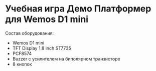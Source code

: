 Учебная игра Демо Платформер для Wemos D1 mini
=============================================

Состав оборудования:
- Wemos D1 mini
- TFT Display 1.8 inch ST7735
- PCF8574
- Buzzer с усилителем на биполярном транзисторе
- 8 кнопок